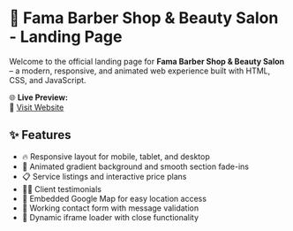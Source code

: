 # 💈 Fama Barber Shop & Beauty Salon - Landing Page

Welcome to the official landing page for **Fama Barber Shop & Beauty Salon** – a modern, responsive, and animated web experience built with HTML, CSS, and JavaScript.

🌐 **Live Preview:**  
🔗 [Visit Website](https://landing-page-nyhb3j5r1-shristis-projects-bd6b62d3.vercel.app)



## ✨ Features

- 🔥 Responsive layout for mobile, tablet, and desktop
- 🌈 Animated gradient background and smooth section fade-ins
- 📋 Service listings and interactive price plans
- 🧑‍💼 Client testimonials
- 📍 Embedded Google Map for easy location access
- 📮 Working contact form with message validation
- 🔘 Dynamic iframe loader with close functionality





